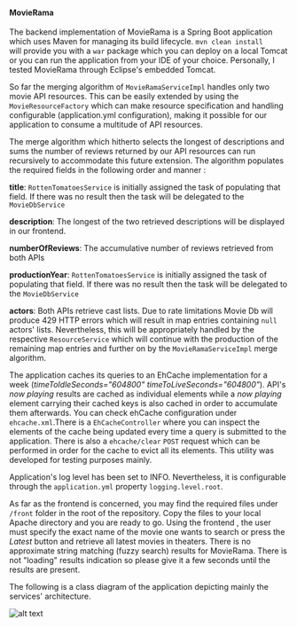 #### MovieRama

The backend implementation of MovieRama is a Spring Boot application which uses Maven for managing its build lifecycle. `mvn clean install`  
will provide you with a `war` package which you can deploy on a local Tomcat or you can run the application from your IDE of your choice. 
Personally, I tested MovieRama through Eclipse's embedded Tomcat.

So far the merging algorithm of `MovieRamaServiceImpl` handles only two movie API resources. This can be easily extended by using the `MovieResourceFactory` which can make resource specification and handling configurable (application.yml configuration), making it possible for our application to consume a multitude of API resources.

The merge algorithm which hitherto selects the longest of descriptions and sums the number of reviews returned by our API resources can run recursively to accommodate this future extension. The algorithm populates the required fields in the following order and manner : 

**title**: `RottenTomatoesService` is initially assigned the task of populating that field. If there was no result then the task will be delegated to the `MovieDbService`

**description**: The longest of the two retrieved descriptions will be displayed in our frontend.

**numberOfReviews**: The accumulative number of reviews retrieved from both APIs  

**productionYear**: `RottenTomatoesService` is initially assigned the task of populating that field. If there was no result then the task will be delegated to the `MovieDbService`

**actors**: Both APIs retrieve cast lists. Due to rate limitations Movie Db will produce 429 HTTP errors which will result in map entries containing `null` actors' lists. Nevertheless, this will be appropriately handled by the respective `ResourceService` which will continue with the production of the remaining map entries and further on by the `MovieRamaServiceImpl` merge algorithm.

The application caches its queries to an EhCache implementation for a week (*timeToIdleSeconds="604800" timeToLiveSeconds="604800"*). API's _now playing_ results are cached as individual elements while a _now playing_ element carrying their cached keys is also cached in order to accumulate them afterwards. You can check ehCache configuration under `ehcache.xml`.There is a `EhCacheController` where you can inspect the elements of the cache being updated every time a query is submitted to the application. There is also a `ehcache/clear` `POST` request which can be performed in order for the cache to evict all its elements. This utility was developed for testing purposes mainly.

Application's log level has been set to INFO. Nevertheless, it is configurable through the `application.yml` property `logging.level.root`.

As far as the frontend is concerned, you may find the required files under `/front` folder in the root of the repository.
Copy the files to your local Apache directory and you are ready to go. Using the frontend , the user must specify the exact name of the movie one wants to search or press the _Latest_ button and retrieve all latest movies in theaters. There is no approximate string matching (fuzzy search) results for MovieRama. There is not "loading" results indication so please give it a few seconds until the results are present.


The following is a class diagram of the application depicting mainly the services' architecture.

![alt text](https://bytebucket.org/niko_strongioglou/movierama/raw/aa7e3756adbc1da145c348e7f87522098b59ee7f/movierama-class-diagram.png?token=35d06b1717e7470ef7457f8ac36b838bebe7c0c2)


